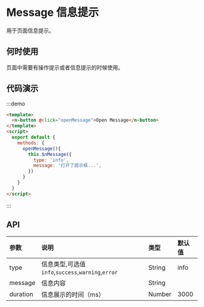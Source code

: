 
# Message 信息提示

用于页面信息提示。

## 何时使用

页面中需要有操作提示或者信息提示的时候使用。

## 代码演示

:::demo
```html
<template>
  <n-button @click="openMessage">Open Message</n-button>
</template>
<script>
  export default {
    methods: {
      openMessage(){
        this.$nMessage({
          type: 'info',
          message: '打开了提示框...',
        })
      }
    }
  }
</script>
```
:::

## API

| 参数 | 说明 | 类型 | 默认值 |
| :--- | :--- | :--- | :--- |
| type | 信息类型,可选值`info`,`success`,`warning`,`error` | String | info |
| message| 信息内容 | String |  |
| duration| 信息展示的时间（ms） | Number | 3000 |